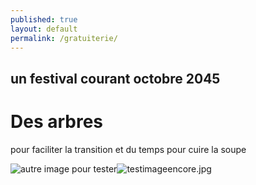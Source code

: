 ```yaml
---
published: true
layout: default
permalink: /gratuiterie/
---
```




un festival courant octobre 2045
---
# Des arbres
pour faciliter la transition
et du temps pour cuire la soupe

![autre image pour tester]({{site.baseurl}}/_posts/testimageencore.jpg)![testimageencore.jpg]({{site.baseurl}}/_posts/testimageencore.jpg)
